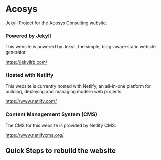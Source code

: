 # Acosys

Jekyll Project for the Acosys Consulting website.

### Powered by Jekyll

This website is powered by Jekyll, the simple, blog-aware static website generator.

https://jekyllrb.com/

### Hosted with Netlify

This website is currently hosted with Netlify, an all-in-one platform for building, deploying and managing modern web projects.

https://www.netlify.com/

### Content Management System (CMS)

The CMS for this website is provided by Netlify CMS.

https://www.netlifycms.org/

## Quick Steps to rebuild the website
